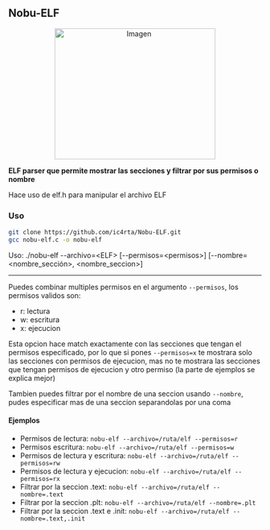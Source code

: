 ## Nobu-ELF

<p align="center">
  <img src="https://static.wikia.nocookie.net/fategrandorder/images/4/41/Figure_069.png/revision/latest/scale-to-width-down/250?cb=20200331171136" alt="Imagen" width="320" height="260">
</p

**ELF parser que permite mostrar las secciones y filtrar por sus permisos o nombre**

Hace uso de elf.h para manipular el archivo ELF

### Uso

```bash
git clone https://github.com/ic4rta/Nobu-ELF.git
gcc nobu-elf.c -o nobu-elf
```

Uso: ./nobu-elf --archivo=\<ELF> [--permisos=\<permisos>] [--nombre=\<nombre_sección>, <nombre_seccion>]

---
Puedes combinar multiples permisos en el argumento ```--permisos```, los permisos validos son:
- r: lectura
- w: escritura
- x: ejecucion

Esta opcion hace match exactamente con las secciones que tengan el permisos especificado, por lo que si pones ```--permisos=x``` te mostrara solo las secciones con permisos de ejecucion, mas no te mostrara las secciones que tengan permisos de ejecucion y otro permiso (la parte de ejemplos se explica mejor)

Tambien puedes filtrar por el nombre de una seccion usando ```--nombre```, pudes especificar mas de una seccion separandolas por una coma
  
#### Ejemplos
- Permisos de lectura: ```nobu-elf --archivo=/ruta/elf --permisos=r```
- Permisos escritura: ```nobu-elf --archivo=/ruta/elf --permisos=w```
- Permisos de lectura y escritura: ```nobu-elf --archivo=/ruta/elf --permisos=rw```
- Permisos de lectura y ejecucion: ```nobu-elf --archivo=/ruta/elf --permisos=rx```
- Filtrar por la seccion .text: ```nobu-elf --archivo=/ruta/elf --nombre=.text```
- Filtrar por la seccion .plt: ```nobu-elf --archivo=/ruta/elf --nombre=.plt```
- Filtrar por la seccion .text e .init: ```nobu-elf --archivo=/ruta/elf --nombre=.text,.init``` 

